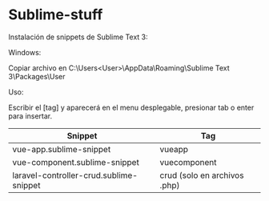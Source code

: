 # Sublime-stuff

Instalación de snippets de Sublime Text 3:

Windows:

Copiar archivo en C:\Users\<User>\AppData\Roaming\Sublime Text 3\Packages\User

Uso:

Escribir el [tag] y aparecerá en el menu desplegable, presionar tab o enter para insertar.

| Snippet  | Tag |
| ------------- | ------------- |
| vue-app.sublime-snippet  | vueapp  |
| vue-component.sublime-snippet  | vuecomponent  |
| laravel-controller-crud.sublime-snippet  | crud  (solo en archivos .php)|


